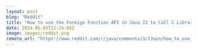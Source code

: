 ```yaml
---
layout: post
blog: "Reddit"
title: "How to use the Foreign Function API in Java 22 to Call C Libraries | Ife Sunmola"
date: 2024-05-05T22:24:08Z
image: images/reddit.png
remote_url: "https://www.reddit.com/r/java/comments/1cl3ain/how_to_use_the_foreign_function_api_in_java_22_to/"
---
```

